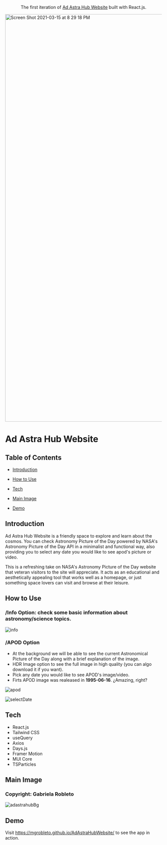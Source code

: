 <p align="center">
  The first iteration of <a href="https://mgrobleto.github.io/AdAstraHubWebsite/" target="_blank">Ad Astra Hub Website</a> built with React.js.
</p>

<img width="1306" alt="Screen Shot 2021-03-15 at 8 29 18 PM" src="https://github.com/mgrobleto/AdAstraHubWebsite/assets/65383367/48e2ad58-2d11-49fb-811e-1ae26bf1684a">

# Ad Astra Hub Website

## Table of Contents
* [Introduction](#introduction)

* [How to Use](#how-to-use)

* [Tech](#tech)

* [Main Image](#main-image)

* [Demo](#demo)


## Introduction

Ad Astra Hub Website is a friendly space to explore and learn about the cosmos. You can check Astronomy Picture of the Day powered by NASA's Astronomy Picture of the Day API in a minimalist and functional way, also providing you to select any date you would like to see apod's picture or video.

This is a refreshing take on NASA's Astronomy Picture of the Day website that veteran visitors to the site will appreciate. It acts as an educational and aesthetically appealing tool that works well as a homepage, or just something space lovers can visit and browse at their leisure.

## How to Use

### /Info Option: check some basic information about astronomy/science topics.
![info](https://github.com/mgrobleto/AdAstraHubWebsite/assets/65383367/dd88c484-22d1-4044-a6e5-128dd7985695)

### /APOD Option

* At the background we will be able to see the current Astronomical Picture of the Day along with a brief explanation of the image.
* HDR Image option to see the full image in high quality (you can algo download it if you want).
* Pick any date you would like to see APOD's image/video.
* Firts APOD image was realeased in **1995-06-16**. ¿Amazing, right?

![apod](https://github.com/mgrobleto/AdAstraHubWebsite/assets/65383367/db6cd36d-d9f2-4372-a2b0-6f38980d5127)

![selectDate](https://github.com/mgrobleto/AdAstraHubWebsite/assets/65383367/46b9093d-c0a6-4033-9ff3-77c8adb0dd2a)

## Tech

* React.js
* Tailwind CSS
* useQuery
* Axios
* Days.js
* Framer Motion
* MUI Core
* TSParticles

## Main Image

### Copyright: Gabriela Robleto
![adastrahubBg](https://github.com/mgrobleto/AdAstraHubWebsite/assets/65383367/036b9d0b-6770-4b7e-9e95-b5ae96018347)


## Demo

Visit https://mgrobleto.github.io/AdAstraHubWebsite/ to see the app in action.
